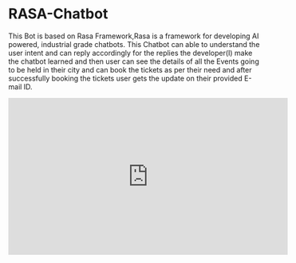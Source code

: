 # RASA-Chatbot

This Bot is based on Rasa Framework,Rasa is a framework for developing AI powered, industrial grade chatbots. 
This Chatbot can able to understand the user intent and can reply accordingly for the replies the developer(I) make the chatbot learned and then user can see the details of all the Events going to be held in their city and can book the tickets as per their need and after successfully booking the tickets user gets the update on their provided E-mail ID.

<iframe width="560" height="315" src="https://www.youtube.com/embed/Td-azDBqt5Y" frameborder="0" allow="accelerometer; autoplay; clipboard-write; encrypted-media; gyroscope; picture-in-picture" allowfullscreen></iframe>
